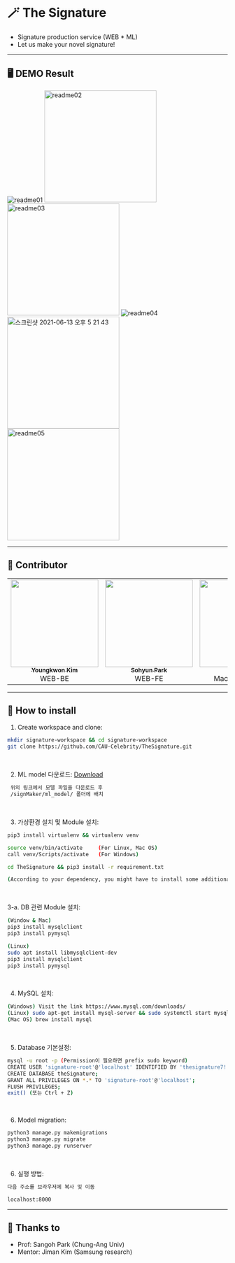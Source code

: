 # 🪄 The Signature
* Signature production service (WEB * ML)<br>
* Let us make your novel signature!
---
## 🖥 DEMO Result

![readme01](https://user-images.githubusercontent.com/39653584/121800425-b929f100-cc6c-11eb-89a7-0000d6838582.png)
<img width="256" height="256" alt="readme02" src="https://user-images.githubusercontent.com/39653584/121800496-48cf9f80-cc6d-11eb-9704-35f23a46a480.png">
<img width="256" height="256" alt="readme03" src="https://user-images.githubusercontent.com/39653584/121800497-4b31f980-cc6d-11eb-9b5b-27ced82504cc.png">
![readme04](https://user-images.githubusercontent.com/39653584/121800500-4ff6ad80-cc6d-11eb-85d4-fddbd9c9821a.png)
<img width="256"  height="256" alt="스크린샷 2021-06-13 오후 5 21 43" src="https://user-images.githubusercontent.com/39653584/121800537-7f0d1f00-cc6d-11eb-8234-ab5278e93675.png">
<img width="256" height="256" alt="readme05" src="https://user-images.githubusercontent.com/39653584/121800503-51c07100-cc6d-11eb-9c79-c3d5094452db.png">

---
## 💫 Contributor
<table>
  <tr>
    <td align="center"><a href="https://github.com/youngkwon02"><img src="https://avatars.githubusercontent.com/u/39653584?v=4?s=200" width="200px;" alt=""/><br /><sub><b>Youngkwon Kim</b></sub></a><br />WEB-BE</td>
    <td align="center"><a href="https://github.com/sohyun123"><img src="https://avatars.githubusercontent.com/u/29995265?v=4?s=200" width="200px;" alt=""/><br /><sub><b>Sohyun Park</b></sub></a><br />WEB-FE</td>
    <td align="center"><a href="https://github.com/yulaseo"><img src="https://avatars.githubusercontent.com/u/70151461?v=4?s=200" width="200px;" alt=""/><br /><sub><b>Yula Seo</b></sub></a><br />Machine Learning</td>
  </tr>
</table>

---
## 🔮 How to install

1. Create workspace and clone:
```sh
mkdir signature-workspace && cd signature-workspace
git clone https://github.com/CAU-Celebrity/TheSignature.git
```

<br>

2. ML model 다운로드: <a href="https://drive.google.com/file/d/1NuKK2iPP_IiWUtSYW3npQjOOnqL5OEs-/view">Download</a>
```sh
 위의 링크에서 모델 파일을 다운로드 후
 /signMaker/ml_model/ 폴더에 배치
```

<br>

3. 가상환경 설치 및 Module 설치:
```sh
pip3 install virtualenv && virtualenv venv

source venv/bin/activate     (For Linux, Mac OS)
call venv/Scripts/activate   (For Windows)

cd TheSignature && pip3 install -r requirement.txt

(According to your dependency, you might have to install some additional modules)
```

<br>

3-a. DB 관련 Module 설치:
```sh
(Window & Mac)
pip3 install mysqlclient
pip3 install pymysql

(Linux)
sudo apt install libmysqlclient-dev
pip3 install mysqlclient
pip3 install pymysql
```

<br>

4. MySQL 설치:
```sh
(Windows) Visit the link https://www.mysql.com/downloads/
(Linux) sudo apt-get install mysql-server && sudo systemctl start mysql
(Mac OS) brew install mysql
```

<br>

5. Database 기본설정:
```sh
mysql -u root -p (Permission이 필요하면 prefix sudo keyword)
CREATE USER 'signature-root'@'localhost' IDENTIFIED BY 'thesignature7!';
CREATE DATABASE theSignature;
GRANT ALL PRIVILEGES ON *.* TO 'signature-root'@'localhost';
FLUSH PRIVILEGES;
exit() (또는 Ctrl + Z)
```

<br>

6. Model migration:
```sh
python3 manage.py makemigrations
python3 manage.py migrate
python3 manage.py runserver
```

<br>

6. 실행 방법:
```sh
다음 주소를 브라우저에 복사 및 이동

localhost:8000
```

---
## 🌸 Thanks to
- Prof: Sangoh Park (Chung-Ang Univ)<br>
- Mentor: Jiman Kim (Samsung research)
